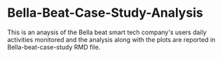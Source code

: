 # Bella-Beat-Case-Study-Analysis

This is an anaysis of the Bella beat smart tech company's users daily activities monitored and the analysis along with the plots are reported in Bella-beat-case-study RMD file.
